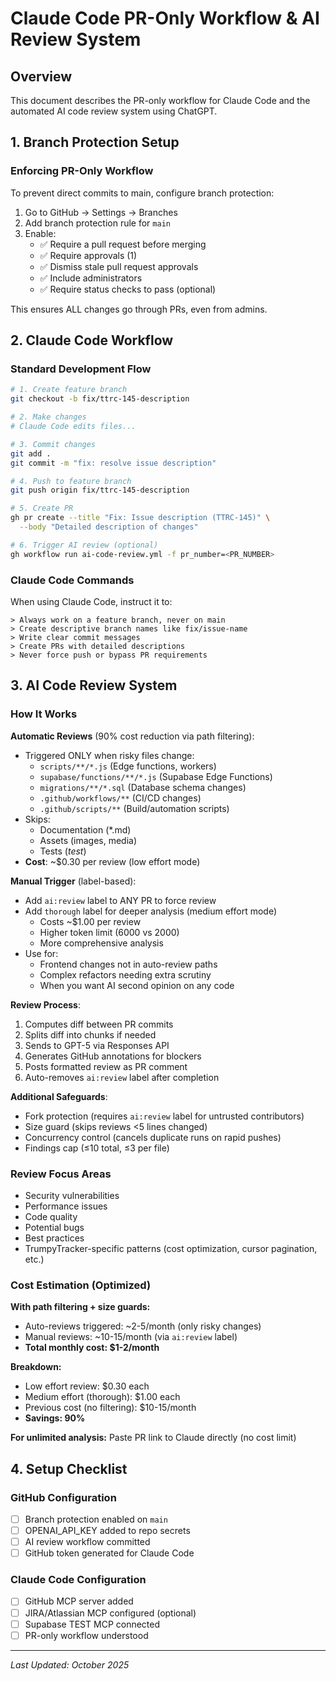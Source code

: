 # Claude Code PR-Only Workflow & AI Review System

## Overview
This document describes the PR-only workflow for Claude Code and the automated AI code review system using ChatGPT.

## 1. Branch Protection Setup

### Enforcing PR-Only Workflow
To prevent direct commits to main, configure branch protection:

1. Go to GitHub → Settings → Branches
2. Add branch protection rule for `main`
3. Enable:
   - ✅ Require a pull request before merging
   - ✅ Require approvals (1)
   - ✅ Dismiss stale pull request approvals
   - ✅ Include administrators
   - ✅ Require status checks to pass (optional)

This ensures ALL changes go through PRs, even from admins.

## 2. Claude Code Workflow

### Standard Development Flow
```bash
# 1. Create feature branch
git checkout -b fix/ttrc-145-description

# 2. Make changes
# Claude Code edits files...

# 3. Commit changes
git add .
git commit -m "fix: resolve issue description"

# 4. Push to feature branch
git push origin fix/ttrc-145-description

# 5. Create PR
gh pr create --title "Fix: Issue description (TTRC-145)" \
  --body "Detailed description of changes"

# 6. Trigger AI review (optional)
gh workflow run ai-code-review.yml -f pr_number=<PR_NUMBER>
```

### Claude Code Commands
When using Claude Code, instruct it to:
```
> Always work on a feature branch, never on main
> Create descriptive branch names like fix/issue-name
> Write clear commit messages
> Create PRs with detailed descriptions
> Never force push or bypass PR requirements
```

## 3. AI Code Review System

### How It Works

**Automatic Reviews** (90% cost reduction via path filtering):
- Triggered ONLY when risky files change:
  - `scripts/**/*.js` (Edge functions, workers)
  - `supabase/functions/**/*.js` (Supabase Edge Functions)
  - `migrations/**/*.sql` (Database schema changes)
  - `.github/workflows/**` (CI/CD changes)
  - `.github/scripts/**` (Build/automation scripts)
- Skips:
  - Documentation (*.md)
  - Assets (images, media)
  - Tests (*test*)
- **Cost**: ~$0.30 per review (low effort mode)

**Manual Trigger** (label-based):
- Add `ai:review` label to ANY PR to force review
- Add `thorough` label for deeper analysis (medium effort mode)
  - Costs ~$1.00 per review
  - Higher token limit (6000 vs 2000)
  - More comprehensive analysis
- Use for:
  - Frontend changes not in auto-review paths
  - Complex refactors needing extra scrutiny
  - When you want AI second opinion on any code

**Review Process**:
1. Computes diff between PR commits
2. Splits diff into chunks if needed
3. Sends to GPT-5 via Responses API
4. Generates GitHub annotations for blockers
5. Posts formatted review as PR comment
6. Auto-removes `ai:review` label after completion

**Additional Safeguards**:
- Fork protection (requires `ai:review` label for untrusted contributors)
- Size guard (skips reviews <5 lines changed)
- Concurrency control (cancels duplicate runs on rapid pushes)
- Findings cap (≤10 total, ≤3 per file)

### Review Focus Areas
- Security vulnerabilities
- Performance issues
- Code quality
- Potential bugs
- Best practices
- TrumpyTracker-specific patterns (cost optimization, cursor pagination, etc.)

### Cost Estimation (Optimized)

**With path filtering + size guards:**
- Auto-reviews triggered: ~2-5/month (only risky changes)
- Manual reviews: ~10-15/month (via `ai:review` label)
- **Total monthly cost: $1-2/month**

**Breakdown:**
- Low effort review: $0.30 each
- Medium effort (thorough): $1.00 each
- Previous cost (no filtering): $10-15/month
- **Savings: 90%**

**For unlimited analysis:** Paste PR link to Claude directly (no cost limit)

## 4. Setup Checklist

### GitHub Configuration
- [ ] Branch protection enabled on `main`
- [ ] OPENAI_API_KEY added to repo secrets
- [ ] AI review workflow committed
- [ ] GitHub token generated for Claude Code

### Claude Code Configuration
- [ ] GitHub MCP server added
- [ ] JIRA/Atlassian MCP configured (optional)
- [ ] Supabase TEST MCP connected
- [ ] PR-only workflow understood

---

*Last Updated: October 2025*

